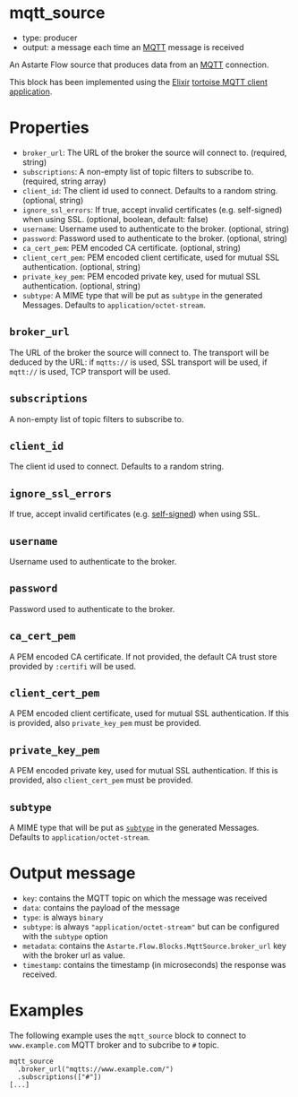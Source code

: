 # mqtt_source

* type: producer
* output: a message each time an [MQTT](https://mqtt.org/) message is received

An Astarte Flow source that produces data from an [MQTT](https://mqtt.org/) connection.

This block has been implemented using the [Elixir](https://elixir-lang.org/)
[tortoise MQTT client application](https://hexdocs.pm/tortoise/introduction.html).

# Properties

* `broker_url`: The URL of the broker the source will connect to. (required, string)
* `subscriptions`: A non-empty list of topic filters to subscribe to. (required, string array)
* `client_id`: The client id used to connect. Defaults to a random string. (optional, string)
* `ignore_ssl_errors`: If true, accept invalid certificates (e.g. self-signed) when using SSL.
   (optional, boolean, default: false)
* `username`: Username used to authenticate to the broker. (optional, string)
* `password`: Password used to authenticate to the broker. (optional, string)
* `ca_cert_pem`: PEM encoded CA certificate. (optional, string)
* `client_cert_pem`: PEM encoded client certificate, used for mutual SSL authentication.
  (optional, string)
* `private_key_pem`: PEM encoded private key, used for mutual SSL authentication. (optional,
  string)
* `subtype`: A MIME type that will be put as `subtype` in the generated Messages. Defaults to `application/octet-stream`.

## `broker_url`

The URL of the broker the source will connect to. The transport will be deduced by the URL: if
`mqtts://` is used, SSL transport will be used, if `mqtt://` is used, TCP transport will be used.

## `subscriptions`

A non-empty list of topic filters to subscribe to.

## `client_id`

The client id used to connect. Defaults to a random string.

## `ignore_ssl_errors`

If true, accept invalid certificates (e.g.
[self-signed](https://en.wikipedia.org/wiki/Self-signed_certificate)) when using SSL.

## `username`

Username used to authenticate to the broker.

## `password`

Password used to authenticate to the broker.

## `ca_cert_pem`

A PEM encoded CA certificate. If not provided, the default CA trust store provided by `:certifi`
will be used.

## `client_cert_pem`

A PEM encoded client certificate, used for mutual SSL authentication. If this is provided, also
`private_key_pem` must be provided.

## `private_key_pem`

A PEM encoded private key, used for mutual SSL authentication. If this is provided, also
`client_cert_pem` must be provided.

## `subtype`

A MIME type that will be put as [`subtype`](0002-flow-messages.html#subtype) in the generated Messages. Defaults to `application/octet-stream`.

# Output message

* `key`: contains the MQTT topic on which the message was received
* `data`: contains the payload of the message
* `type`: is always `binary`
* `subtype`: is always `"application/octet-stream"` but can be configured with the `subtype` option
* `metadata`: contains the `Astarte.Flow.Blocks.MqttSource.broker_url` key with the broker url as
   value.
* `timestamp`: contains the timestamp (in microseconds) the response was received.

# Examples

The following example uses the `mqtt_source` block to connect to `www.example.com` MQTT broker and
to subcribe to `#` topic.

```
mqtt_source
  .broker_url("mqtts://www.example.com/")
  .subscriptions(["#"])
[...]
```

